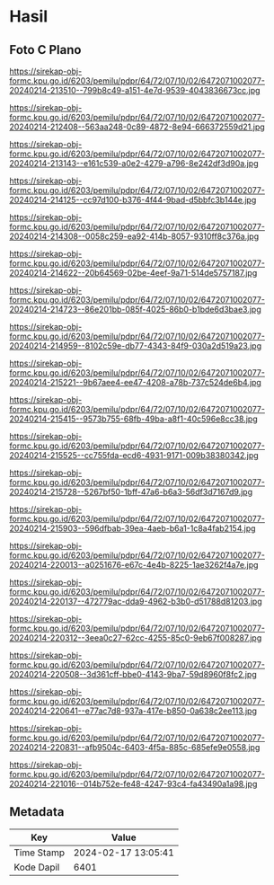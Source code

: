 # Hasil

## Foto C Plano

https://sirekap-obj-formc.kpu.go.id/6203/pemilu/pdpr/64/72/07/10/02/6472071002077-20240214-213510--799b8c49-a151-4e7d-9539-4043836673cc.jpg

https://sirekap-obj-formc.kpu.go.id/6203/pemilu/pdpr/64/72/07/10/02/6472071002077-20240214-212408--563aa248-0c89-4872-8e94-666372559d21.jpg

https://sirekap-obj-formc.kpu.go.id/6203/pemilu/pdpr/64/72/07/10/02/6472071002077-20240214-213143--e161c539-a0e2-4279-a796-8e242df3d90a.jpg

https://sirekap-obj-formc.kpu.go.id/6203/pemilu/pdpr/64/72/07/10/02/6472071002077-20240214-214125--cc97d100-b376-4f44-9bad-d5bbfc3b144e.jpg

https://sirekap-obj-formc.kpu.go.id/6203/pemilu/pdpr/64/72/07/10/02/6472071002077-20240214-214308--0058c259-ea92-414b-8057-9310ff8c376a.jpg

https://sirekap-obj-formc.kpu.go.id/6203/pemilu/pdpr/64/72/07/10/02/6472071002077-20240214-214622--20b64569-02be-4eef-9a71-514de5757187.jpg

https://sirekap-obj-formc.kpu.go.id/6203/pemilu/pdpr/64/72/07/10/02/6472071002077-20240214-214723--86e201bb-085f-4025-86b0-b1bde6d3bae3.jpg

https://sirekap-obj-formc.kpu.go.id/6203/pemilu/pdpr/64/72/07/10/02/6472071002077-20240214-214959--8102c59e-db77-4343-84f9-030a2d519a23.jpg

https://sirekap-obj-formc.kpu.go.id/6203/pemilu/pdpr/64/72/07/10/02/6472071002077-20240214-215221--9b67aee4-ee47-4208-a78b-737c524de6b4.jpg

https://sirekap-obj-formc.kpu.go.id/6203/pemilu/pdpr/64/72/07/10/02/6472071002077-20240214-215415--9573b755-68fb-49ba-a8f1-40c596e8cc38.jpg

https://sirekap-obj-formc.kpu.go.id/6203/pemilu/pdpr/64/72/07/10/02/6472071002077-20240214-215525--cc755fda-ecd6-4931-9171-009b38380342.jpg

https://sirekap-obj-formc.kpu.go.id/6203/pemilu/pdpr/64/72/07/10/02/6472071002077-20240214-215728--5267bf50-1bff-47a6-b6a3-56df3d7167d9.jpg

https://sirekap-obj-formc.kpu.go.id/6203/pemilu/pdpr/64/72/07/10/02/6472071002077-20240214-215903--596dfbab-39ea-4aeb-b6a1-1c8a4fab2154.jpg

https://sirekap-obj-formc.kpu.go.id/6203/pemilu/pdpr/64/72/07/10/02/6472071002077-20240214-220013--a0251676-e67c-4e4b-8225-1ae3262f4a7e.jpg

https://sirekap-obj-formc.kpu.go.id/6203/pemilu/pdpr/64/72/07/10/02/6472071002077-20240214-220137--472779ac-dda9-4962-b3b0-d51788d81203.jpg

https://sirekap-obj-formc.kpu.go.id/6203/pemilu/pdpr/64/72/07/10/02/6472071002077-20240214-220312--3eea0c27-62cc-4255-85c0-9eb67f008287.jpg

https://sirekap-obj-formc.kpu.go.id/6203/pemilu/pdpr/64/72/07/10/02/6472071002077-20240214-220508--3d361cff-bbe0-4143-9ba7-59d8960f8fc2.jpg

https://sirekap-obj-formc.kpu.go.id/6203/pemilu/pdpr/64/72/07/10/02/6472071002077-20240214-220641--e77ac7d8-937a-417e-b850-0a638c2ee113.jpg

https://sirekap-obj-formc.kpu.go.id/6203/pemilu/pdpr/64/72/07/10/02/6472071002077-20240214-220831--afb9504c-6403-4f5a-885c-685efe9e0558.jpg

https://sirekap-obj-formc.kpu.go.id/6203/pemilu/pdpr/64/72/07/10/02/6472071002077-20240214-221016--014b752e-fe48-4247-93c4-fa43490a1a98.jpg


## Metadata

| Key        | Value               |
| ---------- | ------------------- |
| Time Stamp | 2024-02-17 13:05:41 |
| Kode Dapil | 6401                |



